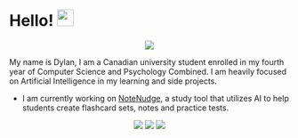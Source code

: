 


# Hello! <img src="https://c.tenor.com/Wx9IEmZZXSoAAAAi/hi.gif" width="30px">

<p align="center">
  <img src="https://komarev.com/ghpvc/?username=dylan0356"/>
</p>

My name is Dylan, I am a Canadian university student enrolled in my fourth year of Computer Science and Psychology Combined. I am heavily focused on Artificial Intelligence in my learning and side projects.

- I am currently working on [NoteNudge](https://notenudge.com), a study tool that utilizes AI to help students create flashcard sets, notes and practice tests.

<p align="center">
  <img src="https://github-readme-stats.vercel.app/api?username=dylan0356&count_private=true&show_icons=true&theme=dark"/>
    <img src="https://github-readme-stats.vercel.app/api/top-langs/?username=dylan0356&theme=dark&hide=shaderlab"/>
  <img src="https://github-readme-streak-stats.herokuapp.com/?user=dylan0356&theme=dark"/>
</p>

